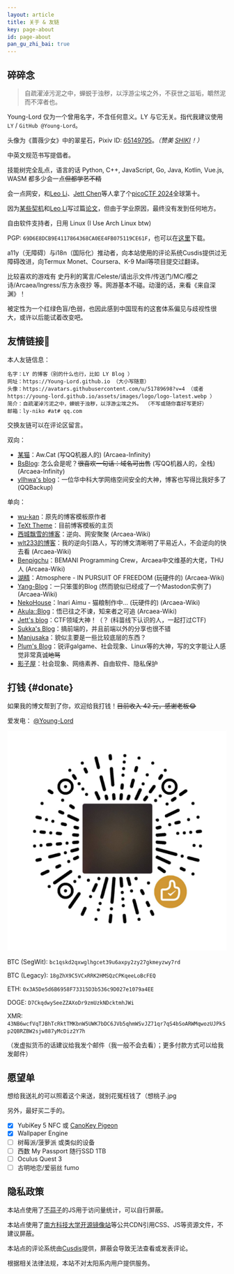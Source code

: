```yaml
---
layout: article
title: 关于 & 友链
key: page-about
id: page-about
pan_gu_zhi_bai: true
---
```


## 碎碎念

> 自疏濯淖污泥之中，蝉蜕于浊秽，以浮游尘埃之外，不获世之滋垢，皭然泥而不滓者也。

Young-Lord 仅为一个曾用名字，不含任何意义。LY 与它无关。指代我建议使用 `LY` / `GitHub @Young-Lord`。

头像为《蔷薇少女》中的翠星石，Pixiv ID: [65149795](https://www.pixiv.net/artworks/65149795)。*（赞美 [SHIKI](https://www.bilibili.com/video/BV1Bh411Y7gX)！）*

中英文规范书写提倡者。

技能树完全乱点，语言的话 Python, C++, JavaScript, Go, Java, Kotlin, Vue.js, WASM 都多少会一点<del>但都学艺不精</del>

会一点网安，和[Leo Li](https://github.com/66Leo66)、[Jett Chen](https://github.com/JettChenT)等人拿了个[picoCTF 2024](https://play.picoctf.org/events/73)全球第十。

因为[某些契机](https://young-lord.github.io/posts/axis-2023)和[Leo Li](https://github.com/66Leo66)写过篇[论文](https://github.com/kxmz-1/Chactivity-public)，但由于学业原因，最终没有发到任何地方。

自由软件支持者，日用 Linux (I Use Arch Linux btw)

PGP: `69D6E8DCB9E4117864368CA0EE4FB075119CE61F`，也可以在[这里](/pgp.asc)下载。

a11y（无障碍）与i18n（国际化）推动者，向本站使用的评论系统Cusdis提供过无障碍改进，向Termux Monet、Coursera、K-9 Mail等项目提交过翻译。

比较喜欢的游戏有 史丹利的寓言/Celeste/请出示文件/传送门/MC/樱之诗/Arcaea/Ingress/东方永夜抄 等。网游基本不碰。动漫的话，来看《来自深渊》！

被定性为一个红绿色盲/色弱，也因此感到中国现有的这套体系偏见与歧视性很大，或许以后能试着改变吧。

## 友情链接🔗

本人友链信息：

```plain
名字：LY 的博客（别的什么也行，比如 LY Blog ）
网址：https://Young-Lord.github.io （大小写随意）
头像：https://avatars.githubusercontent.com/u/51789698?v=4 （或者 https://young-lord.github.io/assets/images/logo/logo-latest.webp ）
简介：自疏濯淖污泥之中，蝉蜕于浊秽，以浮游尘埃之外。 （不写或随你喜好写更好）
邮箱：ly-niko #at# qq.com
```

交换友链可以在评论区留言。

双向：

- [某猫](https://qmqaq.top)：Aw.Cat (写QQ机器人的) (Arcaea-Infinity)
- [BsBlog](https://blog.bsdayo.moe/): 怎么会是呢？<del>很喜欢一句话：域名可出售</del> (写QQ机器人的，全栈) (Arcaea-Infinity)
- [yllhwa's blog](https://blog.yllhwa.com/)：一位华中科大学网络空间安全的大神，博客也写得比我好多了 (QQBackup)

单向：

- [wu-kan](https://wu-kan.github.io)：原先的博客模板原作者
- [TeXt Theme](https://tianqi.name)：目前博客模板的主页
- [西城飘雪的博客](https://blog.hoshi.tech/)：逆向、网安聚聚 (Arcaea-Wiki)
- [wlt233的博客](https://tqlwsl.moe/index.php/)：我的逆向引路人，写的博文清晰明了平易近人，不会逆向的快去看 (Arcaea-Wiki)
- [Benpigchu](https://benpigchu.com/)：BEMANI Programming Crew，Arcaea中文维基的大佬，THU人 (Arcaea-Wiki)
- [湖精](https://blog.awa.moe)：Atmosphere - IN PURSUIT OF FREEDOM (玩硬件的) (Arcaea-Wiki)
- [Yang-Blog](https://bakayang.moe/)：一只笨蛋的Blog (然而貌似已经成了一个Mastodon实例了) (Arcaea-Wiki)
- [NekoHouse](https://blog.amu.moe/)：Inari Aimu - 猫粮制作中... (玩硬件的) (Arcaea-Wiki)
- [Akula::Blog](https://blog.akula.moe)：悟已往之不谏，知来者之可追 (Arcaea-Wiki)
- [Jett's blog](https://blog.jettchen.me/)：CTF领域大神！（？ (科苗线下认识的人，一起打过CTF)
- [Sukka's Blog](https://blog.skk.moe/)：搞前端的，并且前端以外的分享也很不错
- [Manjusaka](https://www.manjusaka.blog/)：貌似主要是一些比较底层的东西？
- [Plum's Blog](https://plumz.me/)：锐评galgame、社会现象、Linux等的大神，写的文字能让人感觉非常真诚<del>地骂</del>
- [影子屋](https://blog.bgme.me/)：社会现象、网络素养、自由软件、隐私保护

## 打钱 {#donate}

如果我的博文帮到了你，欢迎给我打钱！<del>目前收入 42 元，感谢老板😂</del>

爱发电： [@Young-Lord](https://afdian.com/a/Young-Lord)

![微信赞赏码](/assets/images/donate/wechat.png)

BTC (SegWit): `bc1qskd2qxwglhgcet39u6axpy2zy27gkmeyzwy7rd`

BTC (Legacy): `18gZhX9C5VCxRRK2HMSQzCPKqeeLoBcFEQ`

ETH: `0x3A5De5d6B6958F73315D3b536c9D027e1079a4EE`

DOGE: `D7CkqdwySeeZZAXoDr9zmUzkNDcktmhJWi`

XMR: `43NB6wcfVqTJBhTcRktTMKbnW5UWK7bDC6JVb5qhmWSvJZ71qr7qS4bSoARWMqwozUJPkSp2QBRZBW2sjw887yMcDiz2Y7h`

（发虚拟货币的话建议给我发个邮件（我一般不会去看）；更多付款方式可以给我发邮件）

<!--
<script>
function storageAvailable(type) {
    var storage;
    try {
        storage = window[type];
        var x = '__storage_test__';
        storage.setItem(x, x);
        storage.removeItem(x);
        return true;
    }
    catch(e) {
        return e instanceof DOMException && (
            // everything except Firefox
            e.code === 22 ||
            // Firefox
            e.code === 1014 ||
            // test name field too, because code might not be present
            // everything except Firefox
            e.name === 'QuotaExceededError' ||
            // Firefox
            e.name === 'NS_ERROR_DOM_QUOTA_REACHED') &&
            // acknowledge QuotaExceededError only if there's something already stored
            (storage && storage.length !== 0);
    }
}

var ad_key = 'ad_enabled';
function ad_switch() {
	if(!storageAvailable('localStorage')) { alert("localStorage 不可用！"); return; }
	if(localStorage.getItem(ad_key) === null || localStorage.getItem(ad_key) === "0") { localStorage.setItem(ad_key, "1");document.getElementById("ad_switch").innerText = "（广告已开启，感谢支持~）"; }
	else { localStorage.setItem(ad_key, "0");document.getElementById("ad_switch").innerText = "（广告已关闭。）"; }
}
</script>

你也可以选择手动开启本站的 Google AdSense 广告！<a id="ad_switch" href="javascript:void(0)" onclick="ad_switch()">（点我切换广告开启状态）</a>
-->

## 愿望单

想给我送礼的可以照着这个来送，就别花冤枉钱了（想桃子.jpg

另外，最好买二手的。

- [x] YubiKey 5 NFC 或 [CanoKey Pigeon](https://item.taobao.com/item.htm?id=664914723920)
- [x] Wallpaper Engine
- [ ] 树莓派/菠萝派 或类似的设备
- [ ] 西数 My Passport 随行SSD 1TB
- [ ] Oculus Quest 3
- [ ] 古明地恋/爱丽丝 fumo

## 隐私政策

本站点使用了[不蒜子](https://busuanzi.ibruce.info/)的JS用于访问量统计，可以自行屏蔽。

本站点使用了[南方科技大学开源镜像站](https://mirrors.sustech.edu.cn/help/cdnjs.html)等公共CDN引用CSS、JS等资源文件，不建议屏蔽。

本站点的评论系统由[Cusdis](https://cusdis.com)提供，屏蔽会导致无法查看或发表评论。

根据相关法律法规，本站不对太阳系内用户提供服务。
